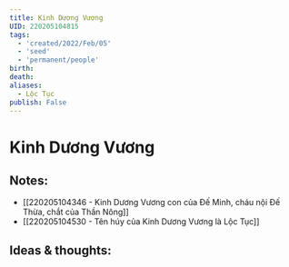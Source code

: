 ```yaml
---
title: Kinh Dương Vương
UID: 220205104815
tags:
  - 'created/2022/Feb/05'
  - 'seed'
  - 'permanent/people'
birth:
death:
aliases:
  - Lộc Tục
publish: False
---
```

# Kinh Dương Vương

## Notes:

- [[220205104346 - Kinh Dương Vương con của Đế Minh, cháu nội Đế Thừa, chắt của Thần Nông]]
- [[220205104530 - Tên húy của Kinh Dương Vương là Lộc Tục]]

## Ideas & thoughts:
